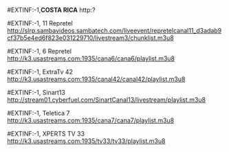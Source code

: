 #EXTINF:-1,**COSTA RICA**
http:?

#EXTINF:-1, 11 Repretel
http://slrp.sambavideos.sambatech.com/liveevent/repretelcanal11_d3adab9cf37b5e4ed6f823e031229710/livestream3/chunklist.m3u8

#EXTINF:-1, 6 Repretel
http://k3.usastreams.com:1935/cana6/cana6/playlist.m3u8


#EXTINF:-1, ExtraTv 42
http://k3.usastreams.com:1935/canal42/canal42/playlist.m3u8

#EXTINF:-1,
Sinart13
http://stream01.cyberfuel.com/SinartCanal13/livestream/playlist.m3u8

#EXTINF:-1, Teletica 7
http://k3.usastreams.com:1935/cana7/cana7/playlist.m3u8

#EXTINF:-1, XPERTS TV 33
http://k3.usastreams.com:1935/tv33/tv33/playlist.m3u8
